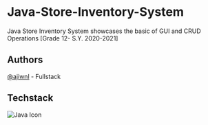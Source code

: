 # Java-Store-Inventory-System
Java Store Inventory System showcases the basic of GUI and CRUD Operations [Grade 12- S.Y. 2020-2021]

## Authors
[@ajiwnl](https://www.github.com/ajiwnl) - Fullstack

## Techstack
![Java Icon](https://img.icons8.com/ios-filled/50/000000/java-coffee-cup-logo.png)
